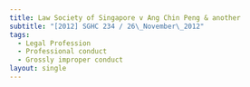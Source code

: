 ```yaml
---
title: Law Society of Singapore v Ang Chin Peng & another
subtitle: "[2012] SGHC 234 / 26\_November\_2012"
tags:
  - Legal Profession
  - Professional conduct
  - Grossly improper conduct
layout: single
---
```


